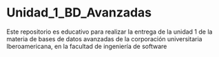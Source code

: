 # Unidad_1_BD_Avanzadas
Este repositorio es educativo para realizar la entrega de la unidad 1 de la materia de bases de datos avanzadas de la corporación universitaria Iberoamericana, en la facultad de ingeniería de software
